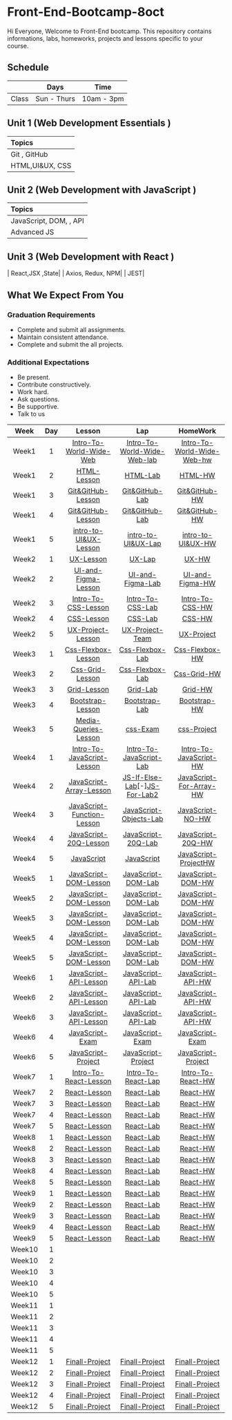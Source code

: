 # Front-End-Bootcamp-8oct
Hi Everyone, Welcome to Front-End bootcamp. This repository contains informations, labs, homeworks, projects and lessons specific to your course.

## Schedule
|  | Days | Time |
| --- | ------------- | ------------- |
| Class | Sun - Thurs  | 10am - 3pm  |



## Unit 1 \(Web Development Essentials \)

| Topics |
| :--- |
| Git , GitHub|
| HTML,UI&UX, CSS |





## Unit 2 \(Web Development with JavaScript \)

| Topics |
| :--- |
| JavaScript, DOM, , API |
| Advanced JS|TypeScript



## Unit 3 \(Web Development with React \)

|  React,JSX ,State|
| Axios, Redux, NPM|
| JEST|

## What We Expect From You
### Graduation Requirements
* Complete and submit all assignments.
* Maintain consistent attendance.
* Complete and submit the all projects.
### Additional Expectations
* Be present.
* Contribute constructively.
* Work hard.
* Ask questions.
* Be supportive.
* Talk to us

| Week | Day | Lesson | Lap | HomeWork |
|:----:|:---:|:------:|:---:|:--------:|
| Week1| 1   |[Intro-To-World-Wide-Web](https://github.com/Tuwaiq-Academy-Training/Intro-To-World-Wide-Web/blob/main/README.md)|[Intro-To-World-Wide-Web-lab](https://github.com/Tuwaiq-Academy-Training/Intro-To-World-Wide-Web-lab/blob/main/README.md)|[Intro-To-World-Wide-Web-hw](https://github.com/Tuwaiq-Academy-Training/Intro-To-World-Wide-Web/blob/main/README.md)
| Week1| 2  |[HTML-Lesson](https://github.com/Tuwaiq-Academy-Training/HTML-Lesson/blob/main/README.md)|[HTML-Lab](https://stone-horn-a78.notion.site/Lab1-a8ea2003666747f3affde1ca4652e412)|[HTML-HW]()
| Week1| 3  |[Git&GitHub-Lesson](https://stone-horn-a78.notion.site/Git-0c7db9b9c2ae4672971ea0bee5502cf0)|[Git&GitHub-Lab](https://stone-horn-a78.notion.site/git-html-Lab-0af8f37742184d9fb9bd210d00899f34)|[Git&GitHub-HW]()
| Week1| 4  |[Git&GitHub-Lesson](https://stone-horn-a78.notion.site/Branches-7fd645417b57431bb05a6c93ed24c040?pvs=4)|[Git&GitHub-Lab]()|[Git&GitHub-HW](https://stone-horn-a78.notion.site/HW1-b89811b403bd411b8b8867f61a474b71?pvs=4)
| Week1| 5  |[intro-to-UI&UX-Lesson](https://stone-horn-a78.notion.site/Intro-to-UI-UX-1487885eab424dd5b8373af8f35fdeb3?pvs=4)|[intro-to-UI&UX-Lap]()|[intro-to-UI&UX-HW]()
| Week2| 1  |[UX-Lesson]()|[UX-Lap]()|[UX-HW](https://docs.google.com/document/d/1ShiQqHb4qnykDqn2EDe6-qPG38bgbAdhkALB7VvFE9s/edit?usp=sharing)
| Week2| 2  |[UI-and-Figma-Lesson](https://github.com/Tuwaiq-Academy-Training/Figma-Lesson/blob/main/README.md)|[UI-and-Figma-Lab]()|[UI-and-Figma-HW](https://stone-horn-a78.notion.site/Figma-HW-a811b1313a4047388a8d1b07ba19de87)
| Week2| 3   |[Intro-To-CSS-Lesson](https://github.com/Tuwaiq-Academy-Training/CSS-Lesson/blob/main/README.md)|[Intro-To-CSS-Lab](https://stone-horn-a78.notion.site/CSS-Lab-78639bfd9ef841e39c8293e4c49ca373)|[Intro-To-CSS-HW](https://stone-horn-a78.notion.site/CSS-HW-fa1910ffc5064c61bad4c2e03e7390ed)
| Week2| 4  |[CSS-Lesson]()|[CSS-Lab](https://stone-horn-a78.notion.site/Css-Lab-026c9d6f5ede4e4391355bc0c910b416?pvs=4)|[CSS-HW](https://stone-horn-a78.notion.site/CSS-HW-99e50b5bf4a94a96afa68b498eeef4c1)
| Week2| 5 |[UX-Project-Lesson](https://stone-horn-a78.notion.site/UI-UX-Project-f0454952c94a47d784e60c5c3a1b7923?pvs=4)|[UX-Project-Team](https://stone-horn-a78.notion.site/UX-Team-PROJECT-f5207a29348f4e29a03b6da0b089e118?pvs=4)|[UX-Project](https://docs.google.com/document/d/1ShiQqHb4qnykDqn2EDe6-qPG38bgbAdhkALB7VvFE9s/edit?usp=sharing)
| Week3| 1  |[Css-Flexbox-Lesson]()|[Css-Flexbox-Lab]()|[Css-Flexbox-HW](https://stone-horn-a78.notion.site/Flexbox-HW-7789fd31e5664135a1dac30b9b56c12e?pvs=4)
| Week3| 2  |[Css-Grid-Lesson]()|[Css-Flexbox-Lab](https://stone-horn-a78.notion.site/Flex-box-Lab-378b08c6d1cf4095a1239d61b00a085e?pvs=4)|[Css-Grid-HW](https://stone-horn-a78.notion.site/Grid-HW-963d1bbbc85f4103acf9f11ff98172fd?pvs=4)
| Week3| 3  |[Grid-Lesson]()|[Grid-Lab](https://stone-horn-a78.notion.site/GRID-Lab-db259a31dbb9483b82d144b2a1770524)|[Grid-HW](https://github.com/Dimah-Aldossari/css-project)
| Week3| 4  |[Bootstrap-Lesson](https://github.com/Tuwaiq-Academy-Training/Bootstrab-Lesson/blob/main/README.md)|[Bootstrap-Lab](https://github.com/Tuwaiq-Academy-Training/Advanced-CSS-Bootstrap-HW)|[Bootstrap-HW](https://stone-horn-a78.notion.site/Bootstrap-HW-ae80e90f730e43beb4fb0bc21d6facff?pvs=4)
| Week3| 5  |[Media-Queries-Lesson](https://www.w3schools.com/css/css_rwd_mediaqueries.asp)|[css-Exam](https://www.dropbox.com/scl/fi/dnvlclpqgs106curhrpqm/.paper?rlkey=16d6r5b2kkqdrgpic1emzdojk&dl=0)|[css-Project]()
| Week4| 1  |[Intro-To-JavaScript-Lesson](https://github.com/Tuwaiq-Academy-Training/Intro-To-JavaScript-Lesson)|[Intro-To-JavaScript-Lab](https://stone-horn-a78.notion.site/JS-lab-8dc288f963e84d17abd54120b43dc496)|[Intro-To-JavaScript-HW](https://stone-horn-a78.notion.site/JS-HW-6a4c13737f244b619a821c39b5405495?pvs=4)
| Week4| 2  |[JavaScript-Array-Lesson](https://github.com/Tuwaiq-Academy-Training/JavaScript-Array-Lesson/blob/main/README.md)|[JS-If-Else-Lab](https://stone-horn-a78.notion.site/JS-IF-ELSE-LAB-4f7b63089ebc4ecc8ef51f09abebb661?pvs=4)[-][JS-For-Lab2](https://stone-horn-a78.notion.site/JS-for-loop-lab-2ac35b0ca0304f0abdfa7f7b0ede685a?pvs=4)|[JavaScript-For-Array-HW](https://stone-horn-a78.notion.site/JS-Arrays-For-HW-0457990aa8af46d2ab6186b9729787db?pvs=4)
| Week4| 3  |[JavaScript-Function-Lesson](https://github.com/Tuwaiq-Academy-Training/Function-Lesson/blob/main/README.md)|[JavaScript-Objects-Lab](https://stone-horn-a78.notion.site/JS-Lab-Array-Function-7abc6c4f7b7e4fe49476ee49a8330abb?pvs=4)|[JavaScript-NO-HW]()
| Week4| 4  |[JavaScript-20Q-Lesson]()|[JavaScript-20Q-Lab]()|[JavaScript-20Q-HW]()
| Week4| 5  |[JavaScript]()|[JavaScript]()|[JavaScript-ProjectHW](https://stone-horn-a78.notion.site/W4-D5-ProjectHW-eedd738d359f4f8aa73f0bd42fcb6e41?pvs=4)
| Week5| 1  |[JavaScript-DOM-Lesson](https://github.com/Tuwaiq-Academy-Training/Dom-Lesson/blob/main/README.md)|[JavaScript-DOM-Lab](https://stone-horn-a78.notion.site/W5-D1-Lab-d451936b58d747ae819c65a3427aad8f)|[JavaScript-DOM-HW]()
| Week5| 2  |[JavaScript-DOM-Lesson]()|[JavaScript-DOM-Lab]()|[JavaScript-DOM-HW]()
| Week5| 3  |[JavaScript-DOM-Lesson]()|[JavaScript-DOM-Lab]()|[JavaScript-DOM-HW]()
| Week5| 4  |[JavaScript-DOM-Lesson]()|[JavaScript-DOM-Lab]()|[JavaScript-DOM-HW]()
| Week5| 5  |[JavaScript-DOM-Lesson]()|[JavaScript-DOM-Lab]()|[JavaScript-DOM-HW]()
| Week6| 1  |[JavaScript-API-Lesson]()|[JavaScript-API-Lab]()|[JavaScript-API-HW]()
| Week6| 2  |[JavaScript-API-Lesson]()|[JavaScript-API-Lab]()|[JavaScript-API-HW]()
| Week6| 3  |[JavaScript-API-Lesson]()|[JavaScript-API-Lab]()|[JavaScript-API-HW]()
| Week6| 4  |[JavaScript-Exam]()|[JavaScript-Exam]()|[JavaScript-Exam]()
| Week6| 5  |[JavaScript-Project]()|[JavaScript-Project]()|[JavaScript-Project]()
| Week7| 1  |[Intro-To-React-Lesson]()|[Intro-To-React-Lap]()|[Intro-To-React-HW]()
| Week7| 2  |[React-Lesson]()|[React-Lab]()|[React-HW]()
| Week7| 3  |[React-Lesson]()|[React-Lab]()|[React-HW]()
| Week7| 4  |[React-Lesson]()|[React-Lab]()|[React-HW]()
| Week7| 5  |[React-Lesson]()|[React-Lab]()|[React-HW]()
| Week8| 1  |[React-Lesson]()|[React-Lab]()|[React-HW]()
| Week8| 2  |[React-Lesson]()|[React-Lab]()|[React-HW]()
| Week8| 3  |[React-Lesson]()|[React-Lab]()|[React-HW]()
| Week8| 4  |[React-Lesson]()|[React-Lab]()|[React-HW]()
| Week8| 5  |[React-Lesson]()|[React-Lab]()|[React-HW]()
| Week9| 1  |[React-Lesson]()|[React-Lab]()|[React-HW]()
| Week9| 2  |[React-Lesson]()|[React-Lab]()|[React-HW]()
| Week9| 3  |[React-Lesson]()|[React-Lab]()|[React-HW]()
| Week9| 4  |[React-Lesson]()|[React-Lab]()|[React-HW]()
| Week9| 5  |[React-Lesson]()|[React-Lab]()|[React-HW]()
| Week10| 1  |[]()|[]()|[]()
| Week10| 2  |[]()|[]()|[]()
| Week10| 3  |[]()|[]()|[]()
| Week10| 4  |[]()|[]()|[]()
| Week10| 5  |[]()|[]()|[]()
| Week11| 1  |[]()|[]()|[]()
| Week11| 2  |[]()|[]()|[]()
| Week11| 3  |[]()|[]()|[]()
| Week11| 4  |[]()|[]()|[]()
| Week11| 5  |[]()|[]()|[]()
| Week12| 1  |[Finall-Project]()|[Finall-Project]()|[Finall-Project]()
| Week12| 2  |[Finall-Project]()|[Finall-Project]()|[Finall-Project]()
| Week12| 3  |[Finall-Project]()|[Finall-Project]()|[Finall-Project]()
| Week12| 4  |[Finall-Project]()|[Finall-Project]()|[Finall-Project]()
| Week12| 5  |[Finall-Project]()|[Finall-Project]()|[Finall-Project]()




